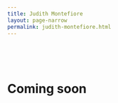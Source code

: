 ```yaml
---
title: Judith Montefiore
layout: page-narrow
permalink: judith-montefiore.html
---
```


&nbsp;

&nbsp;

# Coming soon
